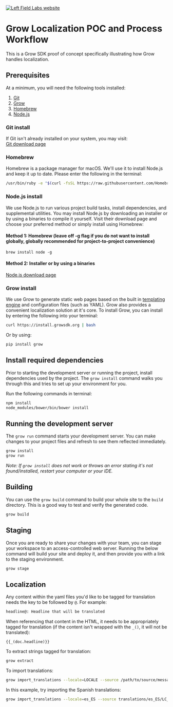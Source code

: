 [![Left Field Labs website](http://www.leftfieldlabs.com/assets/images/logo-main-inverted.png)](http://www.leftfieldlabs.com)

# Grow Localization POC and Process Workflow

This is a Grow SDK proof of concept specifically illustrating how Grow handles localization.


## Prerequisites

At a minimum, you will need the following tools installed:

1. [Git](http://git-scm.com)
2. [Grow](https://grow.io)
3. [Homebrew](http://brew.sh)
4. [Node.js](https://nodejs.org)  
  
### Git install
If Git isn't already installed on your system, you may visit:  
[Git download page](https://git-scm.com/download)


### Homebrew
Homebrew is a package manager for macOS. We'll use it to install Node.js and keep it up to date. Please enter the following in the terminal:

```sh
/usr/bin/ruby -e "$(curl -fsSL https://raw.githubusercontent.com/Homebrew/install/master/install)"
```

### Node.js install
We use Node.js to run various project build tasks, install dependencies, and supplemental utilities. You may install Node.js by downloading an installer or by using a binaries to compile it yourself. Visit their download page and choose your preferred method or simply install using Homebrew:  

#### Method 1: Homebrew (leave off -g flag if you do not want to install globally, globally recommended for project-to-project convenience)
```brew install node -g```  
  
#### Method 2: Installer or by using a binaries
[Node.js download page](https://nodejs.org/en/download)


### Grow install
We use Grow to generate static web pages based on the built in [templating engine](https://grow.io/docs/templates/) and configuration files (such as YAML). Grow also provides a convenient localization solution at it's core. To install Grow, you can install by entering the following into your terminal:
```sh
curl https://install.growsdk.org | bash
```

Or by using:
```sh
pip install grow
```  

## Install required dependencies  

Prior to starting the development server or running the project, install dependencies used by the project. The `grow install` command walks you through this and tries to set up your environment for you.

Run the following commands in terminal:
```sh
npm install
node_modules/bower/bin/bower install
```

## Running the development server

The `grow run` command starts your development server. You can make changes to your project files and refresh to see them reflected immediately.
```sh
grow install
grow run
```
*Note: If `grow install` does not work or throws an error stating it's not found/installed, restart your computer or your IDE.*
## Building

You can use the `grow build` command to build your whole site to the `build` directory. This is a good way to test and verify the generated code.
```sh
grow build
```

## Staging

Once you are ready to share your changes with your team, you can stage your workspace to an access-controlled web server. Running the below command will build your site and deploy it, and then provide you with a link to the staging environment.
```sh
grow stage
```

## Localization

Any content within the yaml files you'd like to be tagged for translation needs the key to be followed by `@`. For example:

```sh
headline@: Headline that will be translated
```

When referencing that content in the HTML, it needs to be appropriately tagged for translation (if the content isn't wrapped with the `_()`, it will not be translated):
```
{{_(doc.headline)}}
```

To extract strings tagged for translation:
```sh
grow extract
```

To import translations:
```sh
grow import_translations --locale=LOCALE --source /path/to/source/messages.po
```  
In this example, try importing the Spanish translations: 
```sh
grow import_translations --locale=es_ES --source translations/es_ES/LC_MESSAGES/messages.po
```  